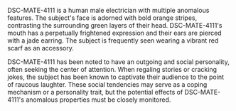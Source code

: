 DSC-MATE-4111 is a human male electrician with multiple anomalous features. The subject's face is adorned with bold orange stripes, contrasting the surrounding green layers of their head. DSC-MATE-4111's mouth has a perpetually frightened expression and their ears are pierced with a jade earring. The subject is frequently seen wearing a vibrant red scarf as an accessory.

DSC-MATE-4111 has been noted to have an outgoing and social personality, often seeking the center of attention. When regaling stories or cracking jokes, the subject has been known to captivate their audience to the point of raucous laughter. These social tendencies may serve as a coping mechanism or a personality trait, but the potential effects of DSC-MATE-4111's anomalous properties must be closely monitored.